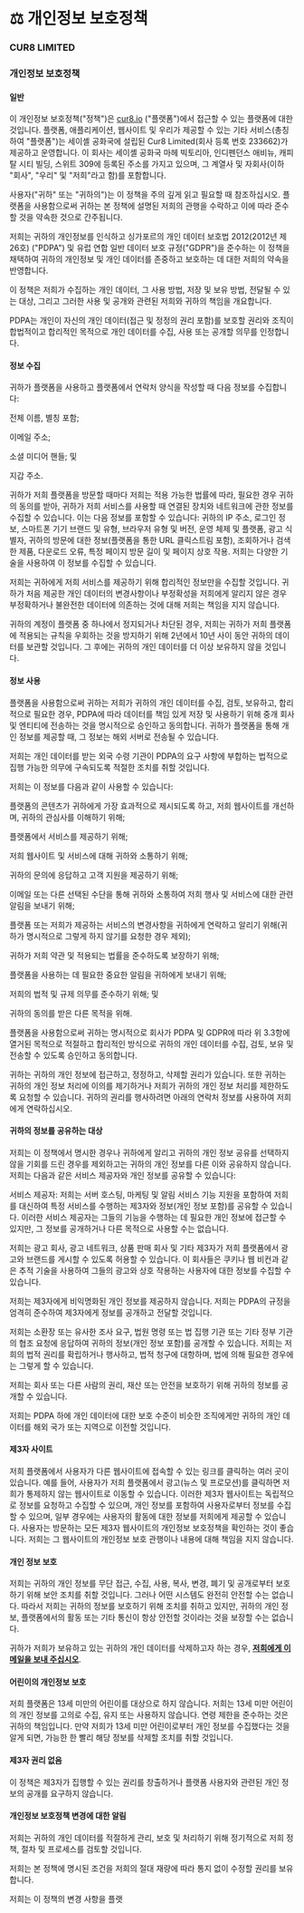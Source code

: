 # ⚖️ 개인정보 보호정책

### CUR8 LIMITED&#x20;

### 개인정보 보호정책&#x20;

#### 일반

이 개인정보 보호정책("정책")은 [cur8.io](https://cur8.io/) ("플랫폼")에서 접근할 수 있는 플랫폼에 대한 것입니다. 플랫폼, 애플리케이션, 웹사이트 및 우리가 제공할 수 있는 기타 서비스(총칭하여 "플랫폼")는 세이셸 공화국에 설립된 Cur8 Limited(회사 등록 번호 233662)가 제공하고 운영합니다. 이 회사는 세이셸 공화국 마헤 빅토리아, 인디펜던스 애비뉴, 캐피탈 시티 빌딩, 스위트 309에 등록된 주소를 가지고 있으며, 그 계열사 및 자회사(이하 "회사", "우리" 및 "저희"라고 함)를 포함합니다.

사용자("귀하" 또는 "귀하의")는 이 정책을 주의 깊게 읽고 필요할 때 참조하십시오. 플랫폼을 사용함으로써 귀하는 본 정책에 설명된 저희의 관행을 수락하고 이에 따라 준수할 것을 약속한 것으로 간주됩니다.

저희는 귀하의 개인정보를 인식하고 싱가포르의 개인 데이터 보호법 2012(2012년 제26호) ("PDPA") 및 유럽 연합 일반 데이터 보호 규정("GDPR")을 준수하는 이 정책을 채택하여 귀하의 개인정보 및 개인 데이터를 존중하고 보호하는 데 대한 저희의 약속을 반영합니다.

이 정책은 저희가 수집하는 개인 데이터, 그 사용 방법, 저장 및 보유 방법, 전달될 수 있는 대상, 그리고 그러한 사용 및 공개와 관련된 저희와 귀하의 책임을 개요합니다.

PDPA는 개인이 자신의 개인 데이터(접근 및 정정의 권리 포함)를 보호할 권리와 조직이 합법적이고 합리적인 목적으로 개인 데이터를 수집, 사용 또는 공개할 의무를 인정합니다.

#### 정보 수집

귀하가 플랫폼을 사용하고 플랫폼에서 연락처 양식을 작성할 때 다음 정보를 수집합니다:

전체 이름, 별칭 포함;

이메일 주소;

소셜 미디어 핸들; 및

지갑 주소.

귀하가 저희 플랫폼을 방문할 때마다 저희는 적용 가능한 법률에 따라, 필요한 경우 귀하의 동의를 받아, 귀하가 저희 서비스를 사용할 때 연결된 장치와 네트워크에 관한 정보를 수집할 수 있습니다. 이는 다음 정보를 포함할 수 있습니다: 귀하의 IP 주소, 로그인 정보, 스마트폰 기기 브랜드 및 유형, 브라우저 유형 및 버전, 운영 체제 및 플랫폼, 광고 식별자, 귀하의 방문에 대한 정보(플랫폼을 통한 URL 클릭스트림 포함), 조회하거나 검색한 제품, 다운로드 오류, 특정 페이지 방문 길이 및 페이지 상호 작용. 저희는 다양한 기술을 사용하여 이 정보를 수집할 수 있습니다.

저희는 귀하에게 저희 서비스를 제공하기 위해 합리적인 정보만을 수집할 것입니다. 귀하가 처음 제공한 개인 데이터의 변경사항이나 부정확성을 저희에게 알리지 않은 경우 부정확하거나 불완전한 데이터에 의존하는 것에 대해 저희는 책임을 지지 않습니다.

귀하의 계정이 플랫폼 중 하나에서 정지되거나 차단된 경우, 저희는 귀하가 저희 플랫폼에 적용되는 규칙을 우회하는 것을 방지하기 위해 2년에서 10년 사이 동안 귀하의 데이터를 보관할 것입니다. 그 후에는 귀하의 개인 데이터를 더 이상 보유하지 않을 것입니다.

#### 정보 사용

플랫폼을 사용함으로써 귀하는 저희가 귀하의 개인 데이터를 수집, 검토, 보유하고, 합리적으로 필요한 경우, PDPA에 따라 데이터를 책임 있게 저장 및 사용하기 위해 중개 회사 및 엔티티에 전송하는 것을 명시적으로 승인하고 동의합니다. 귀하가 플랫폼을 통해 개인 정보를 제공할 때, 그 정보는 해외 서버로 전송될 수 있습니다.

저희는 개인 데이터를 받는 외국 수령 기관이 PDPA의 요구 사항에 부합하는 법적으로 집행 가능한 의무에 구속되도록 적절한 조치를 취할 것입니다.

저희는 이 정보를 다음과 같이 사용할 수 있습니다:

플랫폼의 콘텐츠가 귀하에게 가장 효과적으로 제시되도록 하고, 저희 웹사이트를 개선하며, 귀하의 관심사를 이해하기 위해;

플랫폼에서 서비스를 제공하기 위해;

저희 웹사이트 및 서비스에 대해 귀하와 소통하기 위해;

귀하의 문의에 응답하고 고객 지원을 제공하기 위해;

이메일 또는 다른 선택된 수단을 통해 귀하와 소통하여 저희 행사 및 서비스에 대한 관련 알림을 보내기 위해;

플랫폼 또는 저희가 제공하는 서비스의 변경사항을 귀하에게 연락하고 알리기 위해(귀하가 명시적으로 그렇게 하지 않기를 요청한 경우 제외);

귀하가 저희 약관 및 적용되는 법률을 준수하도록 보장하기 위해;

플랫폼을 사용하는 데 필요한 중요한 알림을 귀하에게 보내기 위해;

저희의 법적 및 규제 의무를 준수하기 위해; 및

귀하의 동의를 받은 다른 목적을 위해.

플랫폼을 사용함으로써 귀하는 명시적으로 회사가 PDPA 및 GDPR에 따라 위 3.3항에 열거된 목적으로 적절하고 합리적인 방식으로 귀하의 개인 데이터를 수집, 검토, 보유 및 전송할 수 있도록 승인하고 동의합니다.

귀하는 귀하의 개인 정보에 접근하고, 정정하고, 삭제할 권리가 있습니다. 또한 귀하는 귀하의 개인 정보 처리에 이의를 제기하거나 저희가 귀하의 개인 정보 처리를 제한하도록 요청할 수 있습니다. 귀하의 권리를 행사하려면 아래의 연락처 정보를 사용하여 저희에게 연락하십시오.

#### 귀하의 정보를 공유하는 대상

저희는 이 정책에서 명시한 경우나 귀하에게 알리고 귀하의 개인 정보 공유를 선택하지 않을 기회를 드린 경우를 제외하고는 귀하의 개인 정보를 다른 이와 공유하지 않습니다. 저희는 다음과 같은 서비스 제공자와 개인 정보를 공유할 수 있습니다:

서비스 제공자: 저희는 서버 호스팅, 마케팅 및 알림 서비스 기능 지원을 포함하여 저희를 대신하여 특정 서비스를 수행하는 제3자와 정보(개인 정보 포함)를 공유할 수 있습니다. 이러한 서비스 제공자는 그들의 기능을 수행하는 데 필요한 개인 정보에 접근할 수 있지만, 그 정보를 공개하거나 다른 목적으로 사용할 수는 없습니다.

저희는 광고 회사, 광고 네트워크, 상품 판매 회사 및 기타 제3자가 저희 플랫폼에서 광고와 브랜드를 게시할 수 있도록 허용할 수 있습니다. 이 회사들은 쿠키나 웹 비컨과 같은 추적 기술을 사용하여 그들의 광고와 상호 작용하는 사용자에 대한 정보를 수집할 수 있습니다.

저희는 제3자에게 비익명화된 개인 정보를 제공하지 않습니다. 저희는 PDPA의 규정을 엄격히 준수하여 제3자에게 정보를 공개하고 전달할 것입니다.

저희는 소환장 또는 유사한 조사 요구, 법원 명령 또는 법 집행 기관 또는 기타 정부 기관의 협조 요청에 응답하여 귀하의 정보(개인 정보 포함)를 공개할 수 있습니다. 저희는 저희의 법적 권리를 확립하거나 행사하고, 법적 청구에 대항하며, 법에 의해 필요한 경우에는 그렇게 할 수 있습니다.

저희는 회사 또는 다른 사람의 권리, 재산 또는 안전을 보호하기 위해 귀하의 정보를 공개할 수 있습니다.

저희는 PDPA 하에 개인 데이터에 대한 보호 수준이 비슷한 조직에게만 귀하의 개인 데이터를 해외 국가 또는 지역으로 이전할 것입니다.

#### 제3자 사이트

저희 플랫폼에서 사용자가 다른 웹사이트에 접속할 수 있는 링크를 클릭하는 여러 곳이 있습니다. 예를 들어, 사용자가 저희 플랫폼에서 광고(뉴스 및 프로모션)를 클릭하면 저희가 통제하지 않는 웹사이트로 이동할 수 있습니다. 이러한 제3자 웹사이트는 독립적으로 정보를 요청하고 수집할 수 있으며, 개인 정보를 포함하여 사용자로부터 정보를 수집할 수 있으며, 일부 경우에는 사용자의 활동에 대한 정보를 저희에게 제공할 수 있습니다. 사용자는 방문하는 모든 제3자 웹사이트의 개인정보 보호정책을 확인하는 것이 좋습니다. 저희는 그 웹사이트의 개인정보 보호 관행이나 내용에 대해 책임을 지지 않습니다.

#### 개인 정보 보호

저희는 귀하의 개인 정보를 무단 접근, 수집, 사용, 복사, 변경, 폐기 및 공개로부터 보호하기 위해 보안 조치를 취할 것입니다. 그러나 어떤 시스템도 완전히 안전할 수는 없습니다. 따라서 저희는 귀하의 정보를 보호하기 위해 조치를 취하고 있지만, 귀하의 개인 정보, 플랫폼에서의 활동 또는 기타 통신이 항상 안전할 것이라는 것을 보장할 수는 없습니다.

귀하가 저희가 보유하고 있는 귀하의 개인 데이터를 삭제하고자 하는 경우, [**저희에게 이메일을 보내 주십시오**](mailto:support@cur8.io).

#### 어린이의 개인정보 보호

저희 플랫폼은 13세 미만의 어린이를 대상으로 하지 않습니다. 저희는 13세 미만 어린이의 개인 정보를 고의로 수집, 유지 또는 사용하지 않습니다. 연령 제한을 준수하는 것은 귀하의 책임입니다. 만약 저희가 13세 미만 어린이로부터 개인 정보를 수집했다는 것을 알게 되면, 가능한 한 빨리 해당 정보를 삭제할 조치를 취할 것입니다.

#### 제3자 권리 없음

이 정책은 제3자가 집행할 수 있는 권리를 창출하거나 플랫폼 사용자와 관련된 개인 정보의 공개를 요구하지 않습니다.

#### 개인정보 보호정책 변경에 대한 알림

저희는 귀하의 개인 데이터를 적절하게 관리, 보호 및 처리하기 위해 정기적으로 저희 정책, 절차 및 프로세스를 검토할 것입니다.

저희는 본 정책에 명시된 조건을 저희의 절대 재량에 따라 통지 없이 수정할 권리를 보유합니다.

저희는 이 정책의 변경 사항을 플랫